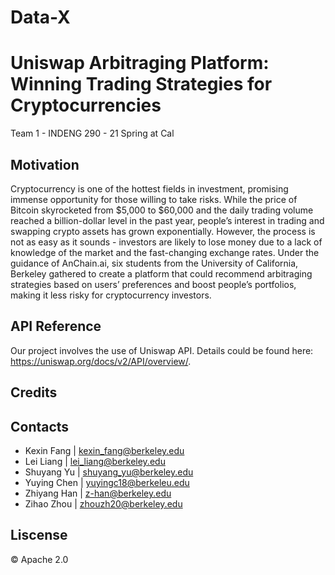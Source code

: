 # Data-X

# Uniswap Arbitraging Platform: Winning Trading Strategies for Cryptocurrencies

Team 1 - INDENG 290 - 21 Spring at Cal

## Motivation
Cryptocurrency is one of the hottest fields in investment, promising immense opportunity for those willing to take risks. While the price of Bitcoin skyrocketed from $5,000 to $60,000 and the daily trading volume reached a billion-dollar level in the past year, people’s interest in trading and swapping crypto assets has grown exponentially. However, the process is not as easy as it sounds - investors are likely to lose money due to a lack of knowledge of the market and the fast-changing exchange rates. Under the guidance of AnChain.ai, six students from the University of California, Berkeley gathered to create a platform that could recommend arbitraging strategies based on users’ preferences and boost people’s portfolios, making it less risky for cryptocurrency investors.

## 


## API Reference
Our project involves the use of Uniswap API. Details could be found here: https://uniswap.org/docs/v2/API/overview/.

## Credits


## Contacts
* Kexin Fang    |  kexin_fang@berkeley.edu
* Lei Liang     |  lei_liang@berkeley.edu
* Shuyang Yu    |  shuyang_yu@berkeley.edu
* Yuying Chen   |  yuyingc18@berkeleu.edu
* Zhiyang Han   |  z-han@berkeley.edu
* Zihao Zhou    |  zhouzh20@berkeley.edu


## Liscense
© Apache 2.0

